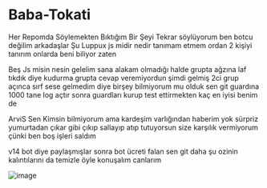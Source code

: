 # Baba-Tokati

Her Repomda Söylemekten Bıktığım Bir Şeyi Tekrar söylüyorum ben botcu değilim arkadaşlar 
Şu Luppux js midir nedir tanımam etmem ordan 2 kişiyi tanırım onlarda beni biliyor zaten

Beş Js misin nesin gelelim sana alakam olmadığı halde grupta ağzına laf tıkdık diye kudurma
grupta cevap veremiyordun şimdi gelmiş 2ci grup açınca sırf sese gelmedim diye birşey bilmiyorum mu olduk
sen git guardına 1000 tane log açtır sonra guardları kurup test ettirmekten kaç en iyisi benim de

ArviS Sen Kimsin bilmiyorum ama kardeşim varlığından haberim yok sürpriz yumurtadan çıkar gibi çıkıp sallayıp atıp tutuyorsun
size karşılık vermiyorum çünki ben boş işleri saldım 

v14 bot diye paylaşmışlar sonra bot ücreti falan sen git daha şu ozinin kalıntılarını da temizle öyle konuşalım canlarım

![image](https://cdn.discordapp.com/attachments/1009804086293565501/1108728578293628978/jsdjsjdjsjdjsjdsjd.png)

